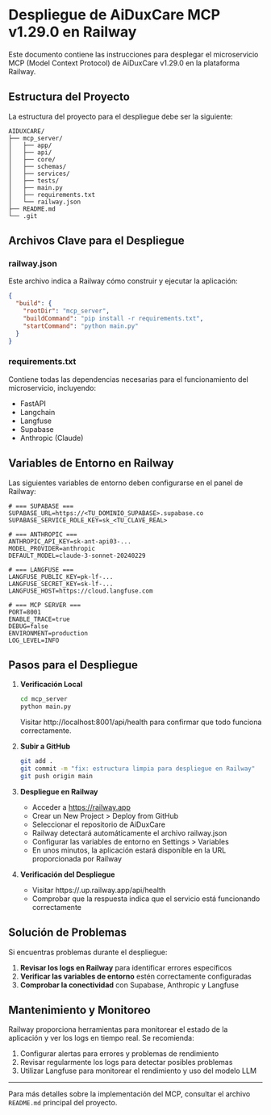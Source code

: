 # Despliegue de AiDuxCare MCP v1.29.0 en Railway

Este documento contiene las instrucciones para desplegar el microservicio MCP (Model Context Protocol) de AiDuxCare v1.29.0 en la plataforma Railway.

## Estructura del Proyecto

La estructura del proyecto para el despliegue debe ser la siguiente:

```
AIDUXCARE/
├── mcp_server/
│   ├── app/
│   ├── api/
│   ├── core/
│   ├── schemas/
│   ├── services/
│   ├── tests/
│   ├── main.py
│   ├── requirements.txt
│   └── railway.json
├── README.md
└── .git
```

## Archivos Clave para el Despliegue

### railway.json

Este archivo indica a Railway cómo construir y ejecutar la aplicación:

```json
{
  "build": {
    "rootDir": "mcp_server",
    "buildCommand": "pip install -r requirements.txt",
    "startCommand": "python main.py"
  }
}
```

### requirements.txt

Contiene todas las dependencias necesarias para el funcionamiento del microservicio, incluyendo:
- FastAPI
- Langchain
- Langfuse
- Supabase
- Anthropic (Claude)

## Variables de Entorno en Railway

Las siguientes variables de entorno deben configurarse en el panel de Railway:

```
# === SUPABASE ===
SUPABASE_URL=https://<TU_DOMINIO_SUPABASE>.supabase.co
SUPABASE_SERVICE_ROLE_KEY=sk_<TU_CLAVE_REAL>

# === ANTHROPIC ===
ANTHROPIC_API_KEY=sk-ant-api03-...
MODEL_PROVIDER=anthropic
DEFAULT_MODEL=claude-3-sonnet-20240229

# === LANGFUSE ===
LANGFUSE_PUBLIC_KEY=pk-lf-...
LANGFUSE_SECRET_KEY=sk-lf-...
LANGFUSE_HOST=https://cloud.langfuse.com

# === MCP SERVER ===
PORT=8001
ENABLE_TRACE=true
DEBUG=false
ENVIRONMENT=production
LOG_LEVEL=INFO
```

## Pasos para el Despliegue

1. **Verificación Local**
   ```bash
   cd mcp_server
   python main.py
   ```
   Visitar http://localhost:8001/api/health para confirmar que todo funciona correctamente.

2. **Subir a GitHub**
   ```bash
   git add .
   git commit -m "fix: estructura limpia para despliegue en Railway"
   git push origin main
   ```

3. **Despliegue en Railway**
   - Acceder a https://railway.app
   - Crear un New Project > Deploy from GitHub
   - Seleccionar el repositorio de AiDuxCare
   - Railway detectará automáticamente el archivo railway.json
   - Configurar las variables de entorno en Settings > Variables
   - En unos minutos, la aplicación estará disponible en la URL proporcionada por Railway

4. **Verificación del Despliegue**
   - Visitar https://<nombre-del-proyecto>.up.railway.app/api/health
   - Comprobar que la respuesta indica que el servicio está funcionando correctamente

## Solución de Problemas

Si encuentras problemas durante el despliegue:

1. **Revisar los logs en Railway** para identificar errores específicos
2. **Verificar las variables de entorno** estén correctamente configuradas
3. **Comprobar la conectividad** con Supabase, Anthropic y Langfuse

## Mantenimiento y Monitoreo

Railway proporciona herramientas para monitorear el estado de la aplicación y ver los logs en tiempo real. Se recomienda:

1. Configurar alertas para errores y problemas de rendimiento
2. Revisar regularmente los logs para detectar posibles problemas
3. Utilizar Langfuse para monitorear el rendimiento y uso del modelo LLM

---

Para más detalles sobre la implementación del MCP, consultar el archivo `README.md` principal del proyecto. 